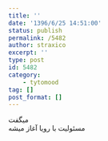 ```yaml
---
title: ''
date: '1396/6/25 14:51:00'
status: publish
permalink: /5482
author: straxico
excerpt: ''
type: post
id: 5482
category:
    - tytomood
tag: []
post_format: []
---
```

میگفت  
مسئولیت با رویا آغاز میشه